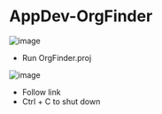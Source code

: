 # AppDev-OrgFinder

![image](https://github.com/user-attachments/assets/12baa5a4-b91d-44c0-a7b7-78db37e66e7e)

- Run OrgFinder.proj

![image](https://github.com/user-attachments/assets/f629e959-7138-4b3d-9443-9619b7517fd6)
- Follow link
- Ctrl + C to shut down
